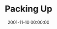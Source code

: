 ---
layout: series
series: "Packing Up"
permalink: "/packing-up/"
title: "Packing Up"
date: 2001-11-10 00:00:00
endDate: 2001-11-24 00:00:00
description: "Don't miss these last three weeks before the big move. What stuff should we definitely take and what would be better left behind? "
src: "http://s3.amazonaws.com/crossroads-media/images/legacy/content/GenericCrnerSign.jpg"
---